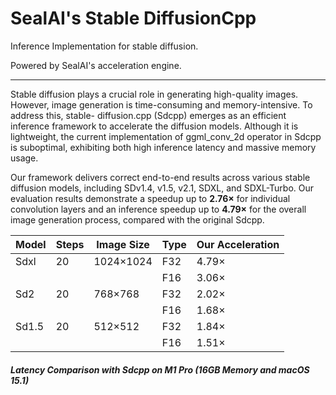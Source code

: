 # SealAI's Stable DiffusionCpp

Inference Implementation for stable diffusion.

Powered by SealAI's acceleration engine.

----
Stable diffusion plays a crucial role in generating high-quality images. However,
image generation is time-consuming and memory-intensive. To address this, stable-
diffusion.cpp (Sdcpp) emerges as an efficient inference framework to accelerate
the diffusion models. Although it is lightweight, the current implementation of
ggml_conv_2d operator in Sdcpp is suboptimal, exhibiting both high inference
latency and massive memory usage. 

Our framework delivers correct end-to-end results across various stable diffusion
models, including SDv1.4, v1.5, v2.1, SDXL, and SDXL-Turbo. Our evaluation
results demonstrate a speedup up to **2.76×** for individual convolution layers and an
inference speedup up to **4.79×** for the overall image generation process, compared
with the original Sdcpp.


| Model    | Steps | Image Size | Type | Our Acceleration |
|----------|-------|------------|------|-------------|
| Sdxl     | 20    | 1024×1024  | F32  | 4.79×       |
|          |       |            | F16  | 3.06×       |
| Sd2      | 20    | 768×768    | F32  | 2.02×       |
|          |       |            | F16  | 1.68×       |
| Sd1.5    | 20    | 512×512    | F32  | 1.84×       |
|          |       |            | F16  | 1.51×       |
##### Latency Comparison with Sdcpp  on M1 Pro (16GB Memory and macOS 15.1)
